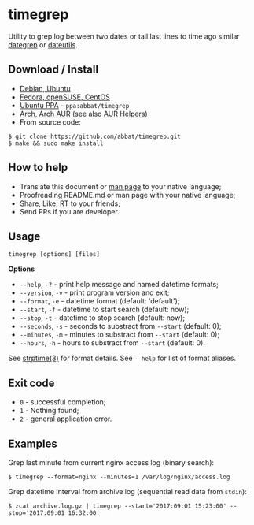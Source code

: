 # timegrep

Utility to grep log between two dates or tail last lines to time ago similar [dategrep](https://github.com/mdom/dategrep) or [dateutils](https://github.com/hroptatyr/dateutils).

## Download / Install

* [Debian, Ubuntu](http://software.opensuse.org/download.html?project=home:antonbatenev:timegrep&package=timegrep)
* [Fedora, openSUSE, CentOS](http://software.opensuse.org/download.html?project=home:antonbatenev:timegrep&package=timegrep)
* [Ubuntu PPA](https://launchpad.net/~abbat/+archive/ubuntu/timegrep) - `ppa:abbat/timegrep`
* [Arch](http://software.opensuse.org/download.html?project=home:antonbatenev:timegrep&package=timegrep), [Arch AUR](https://aur.archlinux.org/packages/timegrep/) (see also [AUR Helpers](https://wiki.archlinux.org/index.php/AUR_Helpers))
* From source code:

```
$ git clone https://github.com/abbat/timegrep.git
$ make && sudo make install
```

## How to help

* Translate this document or [man page](https://github.com/abbat/timegrep/blob/master/timegrep.1) to your native language;
* Proofreading README.md or man page with your native language;
* Share, Like, RT to your friends;
* Send PRs if you are developer.

## Usage

```
timegrep [options] [files]
```

**Options**

* `--help`, `-?` - print help message and named datetime formats;
* `--version`, `-v` - print program version and exit;
* `--format`, `-e` - datetime format (default: 'default');
* `--start`, `-f` - datetime to start search (default: now);
* `--stop`, `-t` - datetime to stop search (default: now);
* `--seconds`, `-s` - seconds to substract from `--start` (default: 0);
* `--minutes`, `-m` - minutes to substract from `--start` (default: 0);
* `--hours`, `-h` - hours to substract from `--start` (default: 0).

See [strptime(3)](https://linux.die.net/man/3/strptime) for format details. See `--help` for list of format aliases.

## Exit code

* `0` - successful completion;
* `1` - Nothing found;
* `2` - general application error.

## Examples

Grep last minute from current nginx access log (binary search):

```
$ timegrep --format=nginx --minutes=1 /var/log/nginx/access.log
```

Grep datetime interval from archive log (sequential read data from `stdin`):

```
$ zcat archive.log.gz | timegrep --start='2017:09:01 15:23:00' --stop='2017:09:01 16:32:00'
```
